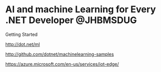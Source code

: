 # AI and machine Learning for Every .NET Developer @JHBMSDUG


Getting Started

http://dot.net/ml 

http://github.com/dotnet/machinelearning-samples

https://azure.microsoft.com/en-us/services/iot-edge/
